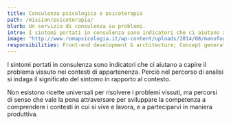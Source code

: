 ```yaml
---
title: Consulenza psicologica e psicoterapia
path: /mission/psicoterapia/
blurb: Un servizio di consulenza su problemi.
intro: I sintomi portati in consulenza sono indicatori che ci aiutano a capire il problema vissuto nei contesti di appartenenza.
image: "http://www.romapsicologia.it/wp-content/uploads/2014/08/manofoglia.png"
responsibilities: Front-end development & architecture; Concept generation;
---
```


I sintomi portati in consulenza sono indicatori che ci aiutano a capire il problema vissuto nei contesti di appartenenza. Perciò nel percorso di analisi si indaga il significato del sintomo in rapporto al contesto.

Non esistono ricette universali per risolvere i problemi vissuti, ma percorsi di senso che vale la pena attraversare per sviluppare la competenza a comprendere i contesti in cui si vive e lavora, e a parteciparvi in maniera produttiva.
